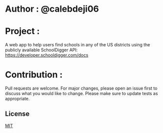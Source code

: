 # Author : @calebdeji06
# Project : 
A web app to help users find 
schools in any of the US districts 
using the publicly available SchoolDigger 
API: https://developer.schooldigger.com/docs
# Contribution : 
Pull requests are welcome. 
For major changes, please open an issue first to discuss what you would like to change. 
Please make sure to update tests as appropriate.
## License
[MIT](https://choosealicense.com/licenses/mit/)